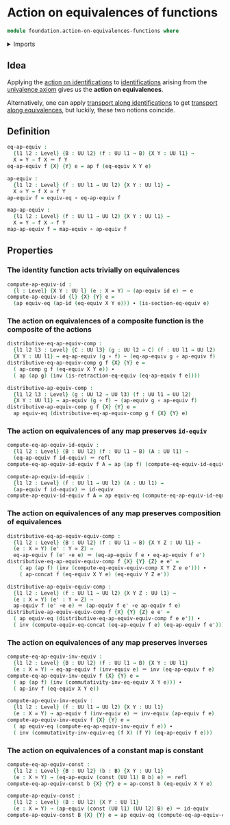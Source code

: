 # Action on equivalences of functions

```agda
module foundation.action-on-equivalences-functions where
```

<details><summary>Imports</summary>

```agda
open import foundation.action-on-identifications-functions
open import foundation.equivalences
open import foundation.univalence
open import foundation.universe-levels

open import foundation-core.constant-maps
open import foundation-core.function-types
open import foundation-core.homotopies
open import foundation-core.identity-types
```

</details>

## Idea

Applying the
[action on identifications](foundation.action-on-identifications-functions.md)
to [identifications](foundation-core.identity-types.md) arising from the
[univalence axiom](foundation.univalence.md) gives us the **action on
equivalences**.

Alternatively, one can apply
[transport along identifications](foundation-core.transport-along-identifications.md)
to get
[transport along equivalences](foundation.transport-along-equivalences.md), but
luckily, these two notions coincide.

## Definition

```agda
eq-ap-equiv :
  {l1 l2 : Level} {B : UU l2} (f : UU l1 → B) {X Y : UU l1} →
  X ≃ Y → f X ＝ f Y
eq-ap-equiv f {X} {Y} e = ap f (eq-equiv X Y e)

ap-equiv :
  {l1 l2 : Level} (f : UU l1 → UU l2) {X Y : UU l1} →
  X ≃ Y → f X ≃ f Y
ap-equiv f = equiv-eq ∘ eq-ap-equiv f

map-ap-equiv :
  {l1 l2 : Level} (f : UU l1 → UU l2) {X Y : UU l1} →
  X ≃ Y → f X → f Y
map-ap-equiv f = map-equiv ∘ ap-equiv f
```

## Properties

### The identity function acts trivially on equivalences

```agda
compute-ap-equiv-id :
  {l : Level} {X Y : UU l} (e : X ≃ Y) → (ap-equiv id e) ＝ e
compute-ap-equiv-id {l} {X} {Y} e =
  (ap equiv-eq (ap-id (eq-equiv X Y e))) ∙ (is-section-eq-equiv e)
```

### The action on equivalences of a composite function is the composite of the actions

```agda
distributive-eq-ap-equiv-comp :
  {l1 l2 l3 : Level} {C : UU l3} (g : UU l2 → C) (f : UU l1 → UU l2)
  {X Y : UU l1} → eq-ap-equiv (g ∘ f) ~ (eq-ap-equiv g ∘ ap-equiv f)
distributive-eq-ap-equiv-comp g f {X} {Y} e =
  ( ap-comp g f (eq-equiv X Y e)) ∙
  ( ap (ap g) (inv (is-retraction-eq-equiv (eq-ap-equiv f e))))

distributive-ap-equiv-comp :
  {l1 l2 l3 : Level} (g : UU l2 → UU l3) (f : UU l1 → UU l2)
  {X Y : UU l1} → ap-equiv (g ∘ f) ~ (ap-equiv g ∘ ap-equiv f)
distributive-ap-equiv-comp g f {X} {Y} e =
  ap equiv-eq (distributive-eq-ap-equiv-comp g f {X} {Y} e)
```

### The action on equivalences of any map preserves `id-equiv`

```agda
compute-eq-ap-equiv-id-equiv :
  {l1 l2 : Level} {B : UU l2} (f : UU l1 → B) (A : UU l1) →
  (eq-ap-equiv f id-equiv) ＝ refl
compute-eq-ap-equiv-id-equiv f A = ap (ap f) (compute-eq-equiv-id-equiv A)

compute-ap-equiv-id-equiv :
  {l1 l2 : Level} (f : UU l1 → UU l2) (A : UU l1) →
  (ap-equiv f id-equiv) ＝ id-equiv
compute-ap-equiv-id-equiv f A = ap equiv-eq (compute-eq-ap-equiv-id-equiv f A)
```

### The action on equivalences of any map preserves composition of equivalences

```agda
distributive-eq-ap-equiv-equiv-comp :
  {l1 l2 : Level} {B : UU l2} (f : UU l1 → B) {X Y Z : UU l1} →
  (e : X ≃ Y) (e' : Y ≃ Z) →
  eq-ap-equiv f (e' ∘e e) ＝ (eq-ap-equiv f e ∙ eq-ap-equiv f e')
distributive-eq-ap-equiv-equiv-comp f {X} {Y} {Z} e e' =
    ( ap (ap f) (inv (compute-eq-equiv-equiv-comp X Y Z e e'))) ∙
    ( ap-concat f (eq-equiv X Y e) (eq-equiv Y Z e'))

distributive-ap-equiv-equiv-comp :
  {l1 l2 : Level} (f : UU l1 → UU l2) {X Y Z : UU l1} →
  (e : X ≃ Y) (e' : Y ≃ Z) →
  ap-equiv f (e' ∘e e) ＝ (ap-equiv f e' ∘e ap-equiv f e)
distributive-ap-equiv-equiv-comp f {X} {Y} {Z} e e' =
  ( ap equiv-eq (distributive-eq-ap-equiv-equiv-comp f e e')) ∙
  ( inv (compute-equiv-eq-concat (eq-ap-equiv f e) (eq-ap-equiv f e')))
```

### The action on equivalences of any map preserves inverses

```agda
compute-eq-ap-equiv-inv-equiv :
  {l1 l2 : Level} {B : UU l2} (f : UU l1 → B) {X Y : UU l1}
  (e : X ≃ Y) → eq-ap-equiv f (inv-equiv e) ＝ inv (eq-ap-equiv f e)
compute-eq-ap-equiv-inv-equiv f {X} {Y} e =
  ( ap (ap f) (inv (commutativity-inv-eq-equiv X Y e))) ∙
  ( ap-inv f (eq-equiv X Y e))

compute-ap-equiv-inv-equiv :
  {l1 l2 : Level} (f : UU l1 → UU l2) {X Y : UU l1}
  (e : X ≃ Y) → ap-equiv f (inv-equiv e) ＝ inv-equiv (ap-equiv f e)
compute-ap-equiv-inv-equiv f {X} {Y} e =
  ( ap equiv-eq (compute-eq-ap-equiv-inv-equiv f e)) ∙
  ( inv (commutativity-inv-equiv-eq (f X) (f Y) (eq-ap-equiv f e)))
```

### The action on equivalences of a constant map is constant

```agda
compute-eq-ap-equiv-const :
  {l1 l2 : Level} {B : UU l2} (b : B) {X Y : UU l1}
  (e : X ≃ Y) → (eq-ap-equiv (const (UU l1) B b) e) ＝ refl
compute-eq-ap-equiv-const b {X} {Y} e = ap-const b (eq-equiv X Y e)

compute-ap-equiv-const :
  {l1 l2 : Level} (B : UU l2) {X Y : UU l1}
  (e : X ≃ Y) → (ap-equiv (const (UU l1) (UU l2) B) e) ＝ id-equiv
compute-ap-equiv-const B {X} {Y} e = ap equiv-eq (compute-eq-ap-equiv-const B e)
```
